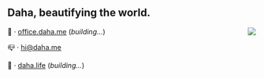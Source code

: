 ## Daha, beautifying the world.
<img align='right' src="https://github-readme-stats.vercel.app/api/top-langs/?username=DahaWong&theme=graywhite&hide=HTML" />

💼️ · [office.daha.me](https://office.daha.me) (*building…*)

📪️ · hi@daha.me

🌊️ · [daha.life](https://daha.life) (*building…*)





